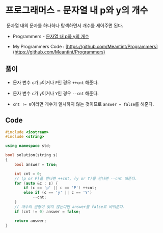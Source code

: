 # 프로그래머스 - 문자열 내 p와 y의 개수

&nbsp;문자열 내의 문자를 하나하나 탐색하면서 개수를 세어주면 된다.

- Programmers - [문자열 내 p와 y의 개수](https://programmers.co.kr/learn/courses/30/lessons/12916)

- My Programmers Code : [https://github.com/Meantint/Programmers](https://github.com/Meantint/Programmers)

## 풀이

- 문자 변수 `c`가 `p`이거나 `P`인 경우 `++cnt` 해준다.

- 문자 변수 `c`가 `y`이거나 `Y`인 경우 `--cnt` 해준다.

- `cnt != 0`이라면 개수가 일치하지 않는 것이므로 `answer = false`를 해준다.

## Code

```cpp
#include <iostream>
#include <string>

using namespace std;

bool solution(string s)
{
    bool answer = true;

    int cnt = 0;
    // (p or P)를 만나면 ++cnt, (y or Y)를 만나면 --cnt 해준다.
    for (auto &c : s) {
        if (c == 'p' || c == 'P') ++cnt;
        else if (c == 'y' || c == 'Y')
            --cnt;
    }
    // 개수의 균형이 맞지 않는다면 answer를 false로 바꿔준다.
    if (cnt != 0) answer = false;

    return answer;
}
```
